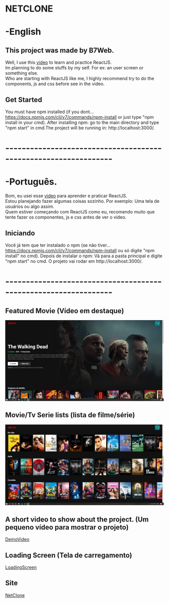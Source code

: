 # NETCLONE

# **-English**

## This project was made by B7Web.


Well, I use this [video](https://www.youtube.com/watch?v=tBweoUiMsDg&ab_channel=BoniekyLacerda) to learn and practice ReactJS.   
Im planning to do some stuffs by my self. For ex: an user screen or something else.  
Who are starting with ReactJS like me, I highly recommend try to do the components, js and css before see in the video.

## Get Started

You must have npm installed (if you dont... https://docs.npmjs.com/cli/v7/commands/npm-install or just type "npm install in your cmd).
After installing npm: go to the main directory and type "npm start" in cmd.The project will be running in: http://localhost:3000/.

# ----------------------------------------------------------------

# -Português.

Bom, eu usei esse [video](https://www.youtube.com/watch?v=tBweoUiMsDg&ab_channel=BoniekyLacerda) para aprender e praticar ReactJS.  
Estou planejando fazer algumas coisas sozinho. Por exemplo: Uma tela de usuários ou algo assim.  
Quem estiver começando com ReactJS como eu, recomendo muito que tente fazer os componentes, js e css antes de ver o vídeo.  

## Iniciando

Você já tem que ter instalado o npm (se não tiver... https://docs.npmjs.com/cli/v7/commands/npm-install ou só digite "npm install" no cmd).
Depois de instalar o npm: Vá para a pasta principal e digite "npm start" no cmd. O projeto vai rodar em http://localhost:3000/.

# ----------------------------------------------------------------

## Featured Movie (Vídeo em destaque)
![featured-Movie](https://github.com/JulianoVendramini/netclone/blob/main/images/filme-em-destaque.PNG)

## Movie/Tv Serie lists (lista de filme/série)
![tv-lists](https://github.com/JulianoVendramini/netclone/blob/main/images/lista-filmes.PNG)

## A short video to show about the project. (Um pequeno vídeo para mostrar o projeto)  
[DemoVideo](https://youtu.be/M5x28Fo9TpQ)

## Loading Screen (Tela de carregamento)  
[LoadingScreen](https://media.wired.com/photos/592744d3f3e2356fd800bf00/master/w_2560%2Cc_limit/Netflix_LoadTime.gif)

## Site
[NetClone](https://netclone.vercel.app/)



